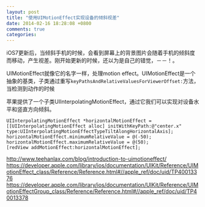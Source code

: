 ```yaml
---
layout: post
title: "使用UIMotionEffect实现设备的倾斜视差"
date: 2014-02-16 18:28:08 +0800
comments: true
categories: 
---
```


iOS7更新后，当倾斜手机的时候，会看到屏幕上的背景图片会随着手机的倾斜度而移动，产生视差。刚开始更新的时候，还以为是自己的错觉，－－！。

UIMotionEffect就像它的名字一样，处理motion effect。UIMotionEffect是一个抽象的基类，子类通过重写`keyPathsAndRelativeValuesForViewerOffset:`方法，当检测到动作的时候

苹果提供了一个子类UIInterpolatingMotionEffect，通过它我们可以实现对设备水平和竖直方向倾斜。

	UIInterpolatingMotionEffect *horizontalMotionEffect = [[UIInterpolatingMotionEffect alloc] initWithKeyPath:@"center.x" type:UIInterpolatingMotionEffectTypeTiltAlongHorizontalAxis];
	horizontalMotionEffect.minimumRelativeValue = @(-50);
	horizontalMotionEffect.maximumRelativeValue = @(50);
	[redView addMotionEffect:horizontalMotionEffect];
	


http://www.teehanlax.com/blog/introduction-to-uimotioneffect/
https://developer.apple.com/library/ios/documentation/UIKit/Reference/UIMotionEffect_class/Reference/Reference.html#//apple_ref/doc/uid/TP40013376
https://developer.apple.com/library/ios/documentation/UIKit/Reference/UIMotionEffectGroup_class/Reference/Reference.html#//apple_ref/doc/uid/TP40013378
